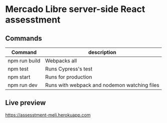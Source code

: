 # Mercado Libre server-side React assesstment

## Commands
| Command | description |
| -------- | ------ |
| npm run build | Webpacks all  |
| npm test | Runs Cypress's test |
| npm start | Runs for production |
| npm run dev | Runs with webpack and nodemon watching files | 

## Live preview
https://assesstment-meli.herokuapp.com
